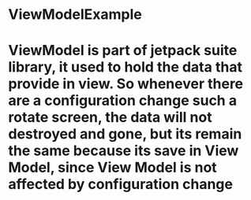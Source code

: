 # ViewModelExample
# ViewModel is part of jetpack suite library, it used to hold the data that provide in view. So whenever there are a configuration change such a rotate screen, the data will not destroyed and gone, but its remain the same because its save in View Model, since View Model is not affected by configuration change
